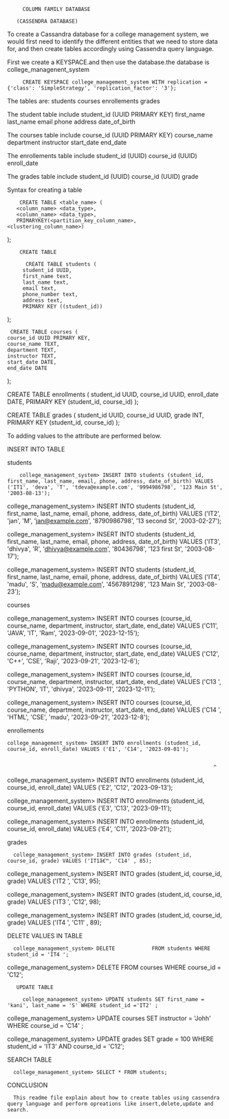 

         COLUMN FAMILY DATABASE

       (CASSENDRA DATABASE)

To create a Cassandra database for a college management system, we would first need to identify the different entities that we need to store data for, and then create tables accordingly using Cassendra query language.


 First we create a KEYSPACE.and then use the database.the database is college_managenent_system
        
         CREATE KEYSPACE college_management_system WITH replication = {'class': 'SimpleStrategy', 'replication_factor': '3'};

The tables are:
              students
              courses
              enrollements
              grades

The student table include
           student_id (UUID PRIMARY KEY)
           first_name                          
           last_name 
           email 
           phone 
           address 
           date_of_birth 

The courses table include
          course_id (UUID PRIMARY KEY)
          course_name 
          department
          instructor
          start_date
          end_date


The enrollements table include
         student_id (UUID)
         course_id (UUID)
         enroll_date 


The grades table include
        student_id (UUID)
        course_id (UUID)
        grade 

Syntax for creating a table
           

        CREATE TABLE <table_name> (
       <column_name> <data_type>,
       <column_name> <data_type>,
       PRIMARYKEY(<partition_key_column_name>,     <clustering_column_name>)
);

        CREATE TABLE
             
          CREATE TABLE students (
         student_id UUID,
         first_name text,
         last_name text,
         email text,
         phone_number text,
         address text,
         PRIMARY KEY ((student_id))
);




     CREATE TABLE courses (
    course_id UUID PRIMARY KEY,
    course_name TEXT,
    department TEXT,
    instructor TEXT,
    start_date DATE,
    end_date DATE
);

CREATE TABLE enrollments (
    student_id UUID,
    course_id UUID,
    enroll_date DATE,
    PRIMARY KEY (student_id, course_id)
);

CREATE TABLE grades (
    student_id UUID,
    course_id UUID,
    grade INT,
    PRIMARY KEY (student_id, course_id)
);


To adding values to the attribute are performed below.

INSERT INTO TABLE

students
             
        college_management_system> INSERT INTO students (student_id, first_name, last_name, email, phone, address, date_of_birth) VALUES ('IT1', 'deva', 'T', 'tdeva@example.com', '9994986798', '123 Main St', '2003-08-13');

college_management_system> INSERT INTO students (student_id, first_name, last_name, email, phone, address, date_of_birth) VALUES ('IT2', 'jan', 'M', 'jan@example.com', '8790986798', '13 second St', '2003-02-27');

college_management_system> INSERT INTO students (student_id, first_name, last_name, email, phone, address, date_of_birth) VALUES ('IT3', 'dhivya', 'R', 'dhivya@example.com', '80436798', '123 first St', '2003-08-17');

college_management_system> INSERT INTO students (student_id, first_name, last_name, email, phone, address, date_of_birth) VALUES ('IT4', 'madu', 'S', 'madu@example.com', '4567891298', '123 Main St', '2003-08-23');




courses

college_management_system> INSERT INTO courses (course_id, course_name, department, instructor, start_date, end_date) VALUES ('C11', 'JAVA', 'IT', 'Ram', '2023-09-01', '2023-12-15');

college_management_system> INSERT INTO courses (course_id, course_name, department, instructor, start_date, end_date) VALUES ('C12', 'C++', 'CSE', 'Raji', '2023-09-21', '2023-12-6');

college_management_system> INSERT INTO courses (course_id, course_name, department, instructor, start_date, end_date) VALUES ('C13 ', 'PYTHON', 'IT', 'dhivya', '2023-09-11', '2023-12-11');

college_management_system> INSERT INTO courses (course_id, course_name, department, instructor, start_date, end_date) VALUES ('C14 ', 'HTML', 'CSE', 'madu', '2023-09-21', '2023-12-8');



enrollements
     
    college_management_system> INSERT INTO enrollments (student_id, course_id, enroll_date) VALUES ('E1', 'C14', '2023-09-01');


                                                                       ^
college_management_system> INSERT INTO enrollments (student_id, course_id, enroll_date) VALUES ('E2', 'C12', '2023-09-13');

college_management_system> INSERT INTO enrollments (student_id, course_id, enroll_date) VALUES ('E3', 'C13', '2023-09-11');

college_management_system> INSERT INTO enrollments (student_id, course_id, enroll_date) VALUES ('E4', 'C11', '2023-09-21');

    
grades
   
      college_management_system> INSERT INTO grades (student_id, course_id, grade) VALUES ('IT1â€™, 'C14' , 85);

college_management_system> INSERT INTO grades (student_id, course_id, grade) VALUES ('IT2 ', 'C13', 95);

college_management_system> INSERT INTO grades (student_id, course_id, grade) VALUES ('IT3 ', 'C12', 98);

college_management_system> INSERT INTO grades (student_id, course_id, grade) VALUES ('IT4 ', 'C11' , 89);


DELETE VALUES IN TABLE

      college_management_system> DELETE            FROM students WHERE student_id = 'IT4 ';

college_management_system> DELETE FROM courses WHERE course_id = 'C12';

        


       UPDATE TABLE

         college_management_system> UPDATE students SET first_name = 'kani', last_name = 'S' WHERE student_id ='IT2' ;



                                                           
college_management_system> UPDATE courses SET instructor = 'Johh' WHERE course_id = 'C14' ;

college_management_system> UPDATE grades SET grade = 100 WHERE student_id = 'IT3' AND course_id = 'C12';


SEARCH TABLE


      college_management_system> SELECT * FROM students;



CONCLUSION
     
      This readme file explain about how to create tables using cassendra query language and perform opreations like insert,delete,update and search.



